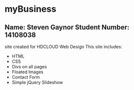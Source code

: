 myBusiness
==========
Name: Steven Gaynor
Student Number: 14108038
----------------------------
site created for HDCLOUD  Web Design
This site includes:
  - HTML
  - CSS
  - Divs on all pages
  - Floated Images
  - Contact Form
  - Simple jQuery Slideshow
